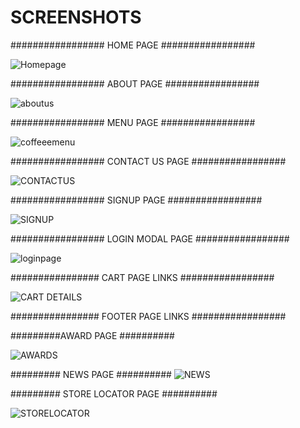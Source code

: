 # SCREENSHOTS

################# HOME PAGE #################


![Homepage](https://user-images.githubusercontent.com/107928378/215799789-22a11fda-5bab-4d12-a5f2-97a609e3e338.png)

################# ABOUT PAGE #################


![aboutus](https://user-images.githubusercontent.com/107928378/215800891-55178c37-039e-4cdb-94c1-e8c1041b99c2.png)

################# MENU PAGE #################

![coffeeemenu](https://user-images.githubusercontent.com/107928378/215801505-fb971825-df28-4be0-80c7-5c2e03760a75.png)


################# CONTACT US PAGE #################

![CONTACTUS](https://user-images.githubusercontent.com/107928378/215801920-21ddf90c-0d56-4c54-9cb4-f8fb80106dda.png)


################# SIGNUP PAGE #################

![SIGNUP](https://user-images.githubusercontent.com/107928378/215802100-0346023a-7f0f-449a-ad57-1e37fc2993ee.png)


################# LOGIN MODAL PAGE #################

![loginpage](https://user-images.githubusercontent.com/107928378/215802856-842d1d9b-bbf1-45e5-9d04-fb8529d5f9ef.png)


################ CART PAGE LINKS #################

![CART DETAILS](https://user-images.githubusercontent.com/107928378/215803493-6c12cbd3-253e-4d4a-8587-3b10aa4396ec.png)


################ FOOTER PAGE LINKS #################

#########AWARD PAGE ##########

![AWARDS](https://user-images.githubusercontent.com/107928378/215804226-c09273a8-c3de-4095-976f-f3e71147354c.png)

#########  NEWS PAGE ##########
![NEWS](https://user-images.githubusercontent.com/107928378/215804513-688d130e-f115-4305-978e-1f89924f003e.png)

#########  STORE LOCATOR PAGE ##########

![STORELOCATOR](https://user-images.githubusercontent.com/107928378/215804922-1c5b23a3-4bce-4d0c-840c-cd8faa99062a.png)





















